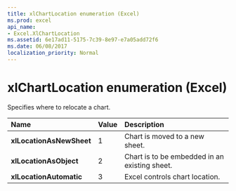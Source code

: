 ```yaml
---
title: xlChartLocation enumeration (Excel)
ms.prod: excel
api_name:
- Excel.XlChartLocation
ms.assetid: 6e17ad11-5175-7c39-8e97-e7a05add72f6
ms.date: 06/08/2017
localization_priority: Normal
---
```



# xlChartLocation enumeration (Excel)

Specifies where to relocate a chart.



|Name|Value|Description|
|:-----|:-----|:-----|
| **xlLocationAsNewSheet**|1|Chart is moved to a new sheet.|
| **xlLocationAsObject**|2|Chart is to be embedded in an existing sheet.|
| **xlLocationAutomatic**|3|Excel controls chart location.|

